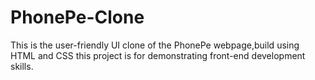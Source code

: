 # PhonePe-Clone
This is the user-friendly UI clone of the PhonePe webpage,build using HTML and CSS this project is for demonstrating front-end development skills.
